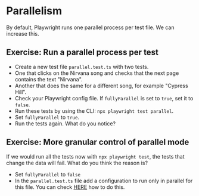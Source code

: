 # Parallelism

By default, Playwright runs one parallel process per test file. We can increase this.

## Exercise: Run a parallel process per test

- Create a new test file `parallel.test.ts` with two tests.
- One that clicks on the Nirvana song and checks that the next page contains the text "Nirvana".
- Another that does the same for a different song, for example "Cypress Hill".
- Check your Playwright config file. If `fullyParallel` is set to `true`, set it to `false`.
- Run these tests by using the CLI: `npx playwright test parallel`.
- Set `fullyParallel` to `true`.
- Run the tests again. What do you notice?

## Exercise: More granular control of parallel mode

If we would run all the tests now with `npx playwright test`, the tests that change the data will fail. What do you think the reason is?

- Set `fullyParallel` to `false`
- In the `parallel.test.ts` file add a configuration to run only in parallel for this file. You can check [HERE](https://playwright.dev/docs/test-parallel#parallelize-tests-in-a-single-file) how to do this.